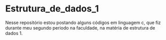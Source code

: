 # Estrutura_de_dados_1
Nesse repositório estou postando alguns códigos em linguagem c, que fiz durante meu segundo periodo na faculdade, na matéria de estrutura de dados 1.
